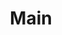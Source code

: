 ---
layout: home
title: Main
gitChangelog: false
hero:
  name: "ALT Mobile Wiki"
  tagline: the knowledge library of the ALT Mobile operating system
  image:
      src: /hero.png
      alt: GNOME
  actions:
    - theme: brand
      text: Download
      link: /en/download/
    - theme: alt
      text: Documentation
      link: /en/wiki/
features:
  - title: Feature A
    details: Lorem ipsum dolor sit amet, consectetur adipiscing elit
  - title: Feature B
    details: Lorem ipsum dolor sit amet, consectetur adipiscing elit
  - title: Feature C
    details: Lorem ipsum dolor sit amet, consectetur adipiscing elit
teams: 
  title: Contributions
  moreText: All contributions
  moreLink: projects/contributions/
sponsors:
  introtext: This service is a Free Software project and its support and development depends only on our joint activity.
  collections:
    - tier: Organizational structure
      size: big
      items: 
        - name: ALT Linux Team
          img: ../alt-linux-team.png
          url: https://packages.altlinux.org/en/sisyphus/
        - name: BaseALT
          img: ../basealt.png
          url: https://www.basealt.ru/en/
---